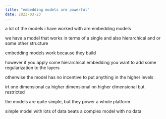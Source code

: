 ```yaml
---
title: "embedding models are powerful"
date: 2023-03-23
---
```


a lot of the models i have worked with are embedding models

we have a model that works in terms of a single and also hierarchical and or some other structure

embedding models work because they build 

however if you apply some hierarchical embedding you want to add some regularization to the layers

otherwise the model has no incentive to put anything in the higher levels

irt one dimensional ca higher dimensional nn higher dimensional but restricted

the models are quite simple, but they power a whole platform

simple model with lots of data beats a complex model with no data
